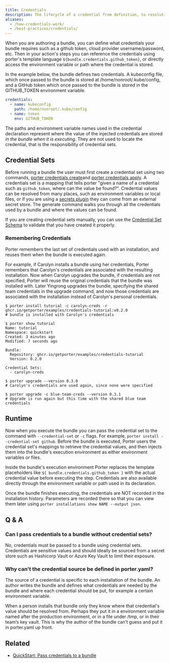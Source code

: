 ```yaml
---
title: Credentials
description: The lifecycle of a credential from definition, to resolution, and finally injection at runtime
aliases:
  - /how-credentials-work/
  - /best-practices/credentials/
---
```


When you are authoring a bundle, you can define what credentials your bundle
requires such as a github token, cloud provider username/password, etc. Then in
your action's steps you can reference the credentials using porter's template
language `${bundle.credentials.github_token}`, or directly access the
environment variable or path where the credential is stored.

In the example below, the bundle defines two credentials. A kubeconfig file,
which once passed to the bundle is stored at /home/nonroot/.kube/config, and a GitHub
token which once passed to the bundle is stored in the GITHUB_TOKEN environment
variable.

```yaml
credentials:
  - name: kubeconfig
    path: /home/nonroot/.kube/config
  - name: token
    env: GITHUB_TOKEN
```

The paths and environment variable names used in the credential
declaration represent where the value of the injected credentials are stored
_in the bundle when it is executing_. They are not used to locate the credential,
that is the responsibility of credential sets.

## Credential Sets

Before running a bundle the user must first create a credential set using two commands,
[porter credentials create][create]and [porter credentials apply][apply]. A credentials set is a mapping that tells porter
"given a name of a credential such as `github_token`, where can the value be
found?". Credential values can be resolved from many places, such as environment
variables or local files, or if you are using a [secrets
plugin](/plugins/types/#secrets) they can come from an external secret store.
The generate command walks you through all the credentials used by a bundle and
where the values can be found.

If you are creating credential sets manually, you can use the [Credential Set Schema]
to validate that you have created it properly.

### Remembering Credentials

Porter remembers the last set of credentials used with an installation, and reuses them when the bundle is executed again.

For example, if Carolyn installs a bundle using her credentials, Porter remembers that Carolyn's credentials are associated with the resulting installation.
Now when Carolyn upgrades the bundle, if credentials are not specified, Porter will reuse the original credentials that the bundle was installed with.
Later Yingrong upgrades the bundle, specifying the shared team credentials in the upgrade command, and now those credentials are associated with the installation instead of Carolyn's personal credentials.

```console
$ porter install tutorial -c carolyn-creds -r ghcr.io/getporter/examples/credentials-tutorial:v0.2.0
# bundle is installed with Carolyn's credentials

$ porter show tutorial
Name: tutorial
Namespace: quickstart
Created: 3 minutes ago
Modified: 7 seconds ago

Bundle:
  Repository: ghcr.io/getporter/examples/credentials-tutorial
  Version: 0.2.0

Credential Sets:
  - carolyn-creds

$ porter upgrade --version 0.3.0
# Carolyn's credentials are used again, since none were specified

$ porter upgrade -c blue-team-creds --version 0.3.1
# Upgrade is run again but this time with the shared blue team credentials
```

[Credential Set Schema]: /src/pkg/schema/credential-set.schema.json

## Runtime

Now when you execute the bundle you can pass the credential set to the command
with `--credential-set` or `-c` flags. For example, `porter install --credential-set github`. Before the
bundle is executed, Porter users the credential set's mappings to retrieve the
credential values, and then injects them into the bundle's execution environment
as either environment variables or files.

Inside the bundle's execution environment Porter replaces the template placeholders
like `${ bundle.credentials.github_token }` with the actual credential value
before executing the step. Credentials are also available directly through the
environment variable or path used in its declaration.

Once the bundle finishes executing, the credentials are NOT recorded in the
installation history. Parameters are recorded there so that you can view them
later using `porter installations show NAME --output json`.

## Q & A

### Can I pass credentials to a bundle without credential sets?

No, credentials must be passed to a bundle using credential sets.
Credentials are sensitive values and should ideally be sourced from a secret store such as Hashicorp Vault or Azure Key Vault to limit their exposure.

### Why can't the credential source be defined in porter.yaml?

The source of a credential is specific to each installation of the bundle. An
author writes the bundle and defines what credentials are needed by the bundle
and where each credential should be put, for example a certain environment
variable.

When a person installs that bundle only they know where that credential's value
should be resolved from. Perhaps they put it in a environment variable named
after the production environment, or in a file under /tmp, or in their team’s
key vault. This is why the author of the bundle can’t guess and put it in
porter.yaml up front.

[create]: /cli/porter_credentials_create/
[apply]: /cli/porter_credentials_apply/

## Related

- [QuickStart: Pass credentials to a bundle](/quickstart/credentials/)
